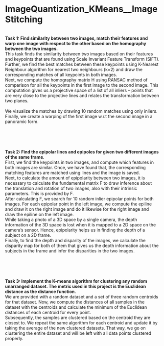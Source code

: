 # ImageQuantization_KMeans__ImageStitching

<br><b> Task 1:  Find similarity between two images, match their features and warp one image with respect to the other based on the homography between the two images.</b>
<br>This task finds the similarity between two images based on their features and keypoints that are found using Scale Invariant Feature Transform (SIFT).
<br>Further, we find the best matches between these keypoints using K-Nearest Neighbour algorithm for nearest two neighbours (k=2) and draw the corresponding matches of all keypoints in both images.
<br>Next, we compute the homography matrix H using RANSAC method of comparison for all the keypoints in the first image to the second image. This computation gives us a projective space of a list of all inliers – points that are very close to the projective lines and relates the transformation between two planes.
<br><br>We visualize the matches by drawing 10 random matches using only inliers.
<br>Finally, we create a warping of the first image w.r.t the second image in a panoramic form.

<br><br><br><br><b> Task 2: Find the epipolar lines and epipoles for given two different images of the same frame.</b>
<br>First, we find the keypoints in two images, and compute which features in both images are similar. Once, we have found that, the corresponding matching features are matched using lines and the image is saved.
<br>Next, to calculate the amount of epipolarity between two images, it is necessary to calculate the fundamental matrix F to draw inference about the translation and rotation of two images, also with their intrinsic parameters. This is provided by F.
<br>After calculating F, we search for 10 random inlier epipolar points for both images. For each epipolar point in the left image, we compute the epiline and draw it on the right image and do it likewise for the right image and draw the epiline on the left image.
<br>While taking a photo of a 3D space by a single camera, the depth information of the 3D space is lost when it is mapped to a 2D space on the camera’s sensor. Hence, epipolarity helps us in finding the depth of a subject on a 2D frame.
<br>Finally, to find the depth and disparity of the images, we calculate the disparity map for both of them that gives us the depth information about the subjects in the frame and infer the disparities in the two images.

<br><br><br><br><b> Task 3: Implement the K-means algorithm for clustering any random unarranged dataset. The metric used in this project is the Euclidean distance as the distance function.</b>
<br>We are provided with a random dataset and a set of three random centroids for that dataset. Now, we compute the distances of all samples in the dataset with the centroids and calculate the minimum of the Euclidean distances of each centroid for every point. 
<br>Subsequently, the samples are clustered based on the centroid they are closest to. We repeat the same algorithm for each centroid and update it by taking the average of the new clustered datasets. That way, we go on clustering the entire dataset and will be left with all data points clustered properly.
